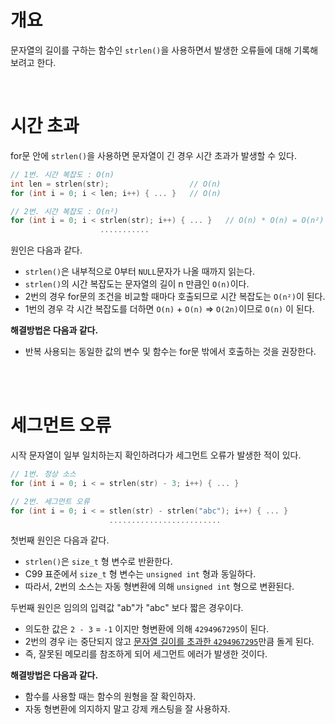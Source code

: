 # 개요

문자열의 길이를 구하는 함수인 `strlen()`을 사용하면서 발생한 오류들에 대해 기록해보려고 한다.

<br />

# 시간 초과
for문 안에 `strlen()`을 사용하면 문자열이 긴 경우 시간 초과가 발생할 수 있다.
```c
// 1번. 시간 복잡도 : O(n)
int len = strlen(str);               	// O(n)
for (int i = 0; i < len; i++) { ... }	// O(n)

// 2번. 시간 복잡도 : O(n²)
for (int i = 0; i < strlen(str); i++) { ... }	// O(n) * O(n) = O(n²)
                    ...........
```
원인은 다음과 같다.
- `strlen()`은 내부적으로 0부터 `NULL`문자가 나올 때까지 읽는다.
- `strlen()`의 시간 복잡도는 문자열의 길이 n 만큼인 `O(n)`이다.
- 2번의 경우 for문의 조건을 비교할 때마다 호출되므로 시간 복잡도는 `O(n²)`이 된다.
- 1번의 경우 각 시간 복잡도를 더하면 `O(n)` + `O(n)` => `O(2n)`이므로 `O(n)` 이 된다.

**해결방법은 다음과 같다.**
- 반복 사용되는 동일한 값의 변수 및 함수는 for문 밖에서 호출하는 것을 권장한다.

<br />
<br />

# 세그먼트 오류
시작 문자열이 일부 일치하는지 확인하려다가 세그먼트 오류가 발생한 적이 있다.
```c
// 1번. 정상 소스
for (int i = 0; i < = strlen(str) - 3; i++) { ... }

// 2번. 세그먼트 오류
for (int i = 0; i < = stlen(str) - strlen("abc"); i++) { ... }
                      .........................
```
첫번째 원인은 다음과 같다.
- `strlen()`은 `size_t` 형 변수로 반환한다.
- C99 표준에서 `size_t` 형 변수는 `unsigned int` 형과 동일하다.
- 따라서, 2번의 소스는 자동 형변환에 의해 `unsigned int` 형으로 변환된다.

두번째 원인은 임의의 입력값 "ab"가 "abc" 보다 짧은 경우이다.
- 의도한 값은 `2 - 3` = `-1` 이지만 형변환에 의해 `4294967295`이 된다.
- 2번의 경우 i는 중단되지 않고 <u> 문자열 길이를 초과한 `4294967295`</u>만큼 돌게 된다.
- 즉, 잘못된 메모리를 참조하게 되어 세그먼트 에러가 발생한 것이다.

**해결방법은 다음과 같다.**
- 함수를 사용할 때는 함수의 원형을 잘 확인하자.
- 자동 형변환에 의지하지 말고 강제 캐스팅을 잘 사용하자.
